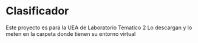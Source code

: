 # Clasificador
Este proyecto es para la UEA de Laboratorio Tematico 2
Lo descargan y lo meten en la carpeta donde tienen su entorno virtual
